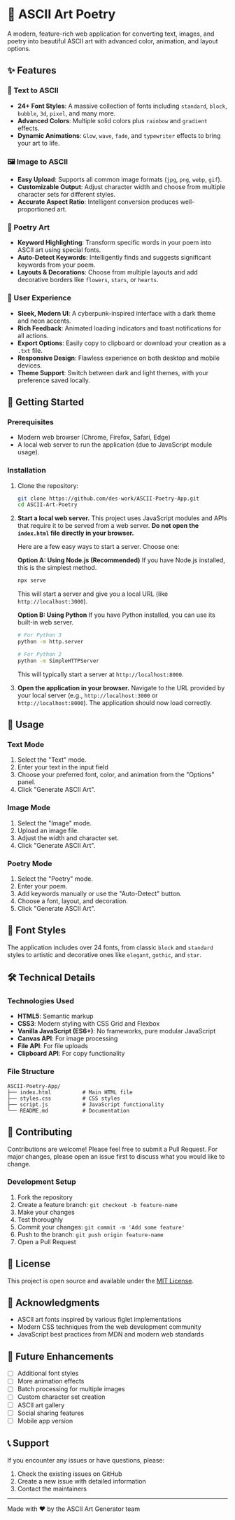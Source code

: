 # 🎨 ASCII Art Poetry

A modern, feature-rich web application for converting text, images, and poetry into beautiful ASCII art with advanced color, animation, and layout options.

## ✨ Features

### 📝 Text to ASCII
- **24+ Font Styles**: A massive collection of fonts including `standard`, `block`, `bubble`, `3d`, `pixel`, and many more.
- **Advanced Colors**: Multiple solid colors plus `rainbow` and `gradient` effects.
- **Dynamic Animations**: `Glow`, `wave`, `fade`, and `typewriter` effects to bring your art to life.

### 🖼️ Image to ASCII
- **Easy Upload**: Supports all common image formats (`jpg`, `png`, `webp`, `gif`).
- **Customizable Output**: Adjust character width and choose from multiple character sets for different styles.
- **Accurate Aspect Ratio**: Intelligent conversion produces well-proportioned art.

### 📜 Poetry Art
- **Keyword Highlighting**: Transform specific words in your poem into ASCII art using special fonts.
- **Auto-Detect Keywords**: Intelligently finds and suggests significant keywords from your poem.
- **Layouts & Decorations**: Choose from multiple layouts and add decorative borders like `flowers`, `stars`, or `hearts`.

### 💎 User Experience
- **Sleek, Modern UI**: A cyberpunk-inspired interface with a dark theme and neon accents.
- **Rich Feedback**: Animated loading indicators and toast notifications for all actions.
- **Export Options**: Easily copy to clipboard or download your creation as a `.txt` file.
- **Responsive Design**: Flawless experience on both desktop and mobile devices.
- **Theme Support**: Switch between dark and light themes, with your preference saved locally.

## 🚀 Getting Started

### Prerequisites
- Modern web browser (Chrome, Firefox, Safari, Edge)
- A local web server to run the application (due to JavaScript module usage).

### Installation
1. Clone the repository:
   ```bash
   git clone https://github.com/des-work/ASCII-Poetry-App.git
   cd ASCII-Art-Poetry
   ```

2. **Start a local web server.** This project uses JavaScript modules and APIs that require it to be served from a web server. **Do not open the `index.html` file directly in your browser.**

   Here are a few easy ways to start a server. Choose one:

   **Option A: Using Node.js (Recommended)**
   If you have Node.js installed, this is the simplest method.
   ```bash
   npx serve
   ```
   This will start a server and give you a local URL (like `http://localhost:3000`).

   **Option B: Using Python**
   If you have Python installed, you can use its built-in web server.
   ```bash
   # For Python 3
   python -m http.server

   # For Python 2
   python -m SimpleHTTPServer
   ```
   This will typically start a server at `http://localhost:8000`.

3. **Open the application in your browser.**
   Navigate to the URL provided by your local server (e.g., `http://localhost:3000` or `http://localhost:8000`). The application should now load correctly.

## 📖 Usage

### Text Mode
1. Select the "Text" mode.
2. Enter your text in the input field
3. Choose your preferred font, color, and animation from the "Options" panel.
4. Click "Generate ASCII Art".

### Image Mode
1. Select the "Image" mode.
2. Upload an image file.
3. Adjust the width and character set.
4. Click "Generate ASCII Art".

### Poetry Mode
1. Select the "Poetry" mode.
2. Enter your poem.
3. Add keywords manually or use the "Auto-Detect" button.
4. Choose a font, layout, and decoration.
5. Click "Generate ASCII Art".

## 🎨 Font Styles

The application includes over 24 fonts, from classic `block` and `standard` styles to artistic and decorative ones like `elegant`, `gothic`, and `star`.

## 🛠️ Technical Details

### Technologies Used
- **HTML5**: Semantic markup
- **CSS3**: Modern styling with CSS Grid and Flexbox
- **Vanilla JavaScript (ES6+)**: No frameworks, pure modular JavaScript
- **Canvas API**: For image processing
- **File API**: For file uploads
- **Clipboard API**: For copy functionality

### File Structure
```
ASCII-Poetry-App/
├── index.html          # Main HTML file
├── styles.css          # CSS styles
├── script.js           # JavaScript functionality
└── README.md           # Documentation
```

## 🤝 Contributing

Contributions are welcome! Please feel free to submit a Pull Request. For major changes, please open an issue first to discuss what you would like to change.

### Development Setup
1. Fork the repository
2. Create a feature branch: `git checkout -b feature-name`
3. Make your changes
4. Test thoroughly
5. Commit your changes: `git commit -m 'Add some feature'`
6. Push to the branch: `git push origin feature-name`
7. Open a Pull Request

## 📝 License

This project is open source and available under the [MIT License](LICENSE).

## 🙏 Acknowledgments

- ASCII art fonts inspired by various figlet implementations
- Modern CSS techniques from the web development community
- JavaScript best practices from MDN and modern web standards

## 🔮 Future Enhancements

- [ ] Additional font styles
- [ ] More animation effects
- [ ] Batch processing for multiple images
- [ ] Custom character set creation
- [ ] ASCII art gallery
- [ ] Social sharing features
- [ ] Mobile app version

## 📞 Support

If you encounter any issues or have questions, please:
1. Check the existing issues on GitHub
2. Create a new issue with detailed information
3. Contact the maintainers

---

Made with ❤️ by the ASCII Art Generator team
